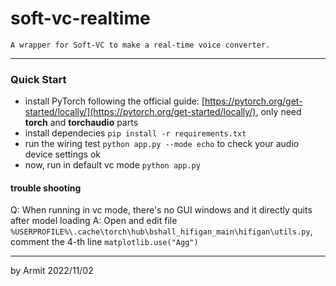 # soft-vc-realtime

    A wrapper for Soft-VC to make a real-time voice converter.

----

### Quick Start

- install PyTorch following the official guide: [https://pytorch.org/get-started/locally/](https://pytorch.org/get-started/locally/), only need **torch** and **torchaudio** parts
- install dependecies `pip install -r requirements.txt`
- run the wiring test `python app.py --mode echo` to check your audio device settings ok
- now, run in default vc mode `python app.py`

#### trouble shooting

Q: When running in vc mode, there's no GUI windows and it directly quits after model loading
A: Open and edit file `%USERPROFILE%\.cache\torch\hub\bshall_hifigan_main\hifigan\utils.py`, comment the 4-th line `matplotlib.use("Agg")`

----

by Armit
2022/11/02
